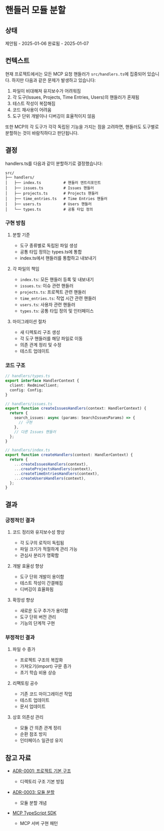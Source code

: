 # 핸들러 모듈 분할

## 상태

제안됨 - 2025-01-06
완료됨 - 2025-01-07

## 컨텍스트

현재 프로젝트에서는 모든 MCP 요청 핸들러가 `src/handlers.ts`에 집중되어 있습니다.
하지만 다음과 같은 문제가 발생하고 있습니다:

1. 파일이 비대해져 유지보수가 어려워짐
2. 각 도구(Issues, Projects, Time Entries, Users)의 핸들러가 혼재됨
3. 테스트 작성이 복잡해짐
4. 코드 재사용이 어려움
5. 도구 단위 개발이나 디버깅이 효율적이지 않음

또한 MCP의 각 도구가 각각 독립된 기능을 가지는 점을 고려하면,
핸들러도 도구별로 분할하는 것이 바람직하다고 판단됩니다.

## 결정

handlers.ts를 다음과 같이 분할하기로 결정했습니다:

```
src/
├── handlers/
│   ├── index.ts          # 핸들러 엔트리포인트
│   ├── issues.ts         # Issues 핸들러
│   ├── projects.ts       # Projects 핸들러
│   ├── time_entries.ts   # Time Entries 핸들러
│   ├── users.ts          # Users 핸들러
│   └── types.ts          # 공통 타입 정의
```

### 구현 방침

1. 분할 기준

   - 도구 종류별로 독립된 파일 생성
   - 공통 타입 정의는 types.ts에 통합
   - index.ts에서 핸들러를 통합하고 내보내기

2. 각 파일의 책임

   - `index.ts`: 모든 핸들러 등록 및 내보내기
   - `issues.ts`: 이슈 관련 핸들러
   - `projects.ts`: 프로젝트 관련 핸들러
   - `time_entries.ts`: 작업 시간 관련 핸들러
   - `users.ts`: 사용자 관련 핸들러
   - `types.ts`: 공통 타입 정의 및 인터페이스

3. 마이그레이션 절차
   - 새 디렉토리 구조 생성
   - 각 도구 핸들러를 해당 파일로 이동
   - 의존 관계 정리 및 수정
   - 테스트 업데이트

### 코드 구조

```typescript
// handlers/types.ts
export interface HandlerContext {
  client: RedmineClient;
  config: Config;
}

// handlers/issues.ts
export function createIssuesHandlers(context: HandlerContext) {
  return {
    search_issues: async (params: SearchIssuesParams) => {
      // 구현
    },
    // 다른 Issues 핸들러
  };
}

// handlers/index.ts
export function createHandlers(context: HandlerContext) {
  return {
    ...createIssuesHandlers(context),
    ...createProjectsHandlers(context),
    ...createTimeEntriesHandlers(context),
    ...createUsersHandlers(context),
  };
}
```

## 결과

### 긍정적인 결과

1. 코드 정리와 유지보수성 향상

   - 각 도구의 로직이 독립됨
   - 파일 크기가 적절하게 관리 가능
   - 관심사 분리가 명확함

2. 개발 효율성 향상

   - 도구 단위 개발이 용이함
   - 테스트 작성이 간결해짐
   - 디버깅이 효율화됨

3. 확장성 향상
   - 새로운 도구 추가가 용이함
   - 도구 단위 버전 관리
   - 기능의 단계적 구현

### 부정적인 결과

1. 파일 수 증가

   - 프로젝트 구조의 복잡화
   - 가져오기(import) 구문 증가
   - 초기 학습 비용 상승

2. 리팩토링 공수

   - 기존 코드 마이그레이션 작업
   - 테스트 업데이트
   - 문서 업데이트

3. 상호 의존성 관리
   - 모듈 간 의존 관계 정리
   - 순환 참조 방지
   - 인터페이스 일관성 유지

## 참고 자료

- [ADR-0001: 프로젝트 기본 구조](./0001-base-project-structure.ko.md)

  - 디렉토리 구조 기본 방침

- [ADR-0003: 모듈 분할](./0003-separate-modules.ko.md)

  - 모듈 분할 개념

- [MCP TypeScript SDK](https://github.com/modelcontextprotocol/typescript-sdk)
  - MCP 서버 구현 패턴 
